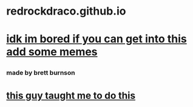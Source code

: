 # redrockdraco.github.io
  <html>   
   <head>
       <title> Ahoy </title>
 <body>
   <a href="https://suicidepreventionlifeline.org/"><h1><p>idk im bored if you can get into this add some memes
     </p></h1><a/>
 <h3><p> made by brett burnson</p>
<a href="http://youtube.com/ziovo"><h2><p> this guy taught me to do this</p>



<html>
